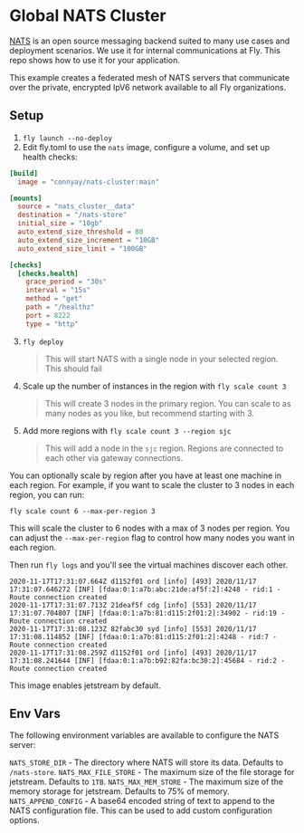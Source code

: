 # Global NATS Cluster

[NATS](https://docs.nats.io/) is an open source messaging backend suited to many use cases and deployment scenarios. We use it for internal communications at Fly. This repo shows how to use it for your application.

This example creates a federated mesh of NATS servers that communicate over the private, encrypted IpV6 network available to all Fly organizations.

## Setup

1. `fly launch --no-deploy`
2. Edit fly.toml to use the `nats` image, configure a volume, and set up health checks:

```toml
[build]
  image = "connyay/nats-cluster:main"

[mounts]
  source = "nats_cluster__data"
  destination = "/nats-store"
  initial_size = "10gb"
  auto_extend_size_threshold = 80
  auto_extend_size_increment = "10GB"
  auto_extend_size_limit = "100GB"

[checks]
  [checks.health]
    grace_period = "30s"
    interval = "15s"
    method = "get"
    path = "/healthz"
    port = 8222
    type = "http"
```

3. `fly deploy`

    > This will start NATS with a single node in your selected region. This should fail

3. Scale up the number of instances in the region with `fly scale count 3`

    > This will create 3 nodes in the primary region. You can scale to as many nodes as you like, but recommend starting with 3.

4. Add more regions with `fly scale count 3 --region sjc`

    > This will add a node in the `sjc` region. Regions are connected to each other via gateway connections.


You can optionally scale by region after you have at least one machine in each region. For example, if you want to scale the cluster to 3 nodes in each region, you can run:

`fly scale count 6 --max-per-region 3`

This will scale the cluster to 6 nodes with a max of 3 nodes per region. You can adjust the `--max-per-region` flag to control how many nodes you want in each region.

Then run `fly logs` and you'll see the virtual machines discover each other.

```
2020-11-17T17:31:07.664Z d1152f01 ord [info] [493] 2020/11/17 17:31:07.646272 [INF] [fdaa:0:1:a7b:abc:21de:af5f:2]:4248 - rid:1 - Route connection created
2020-11-17T17:31:07.713Z 21deaf5f cdg [info] [553] 2020/11/17 17:31:07.704807 [INF] [fdaa:0:1:a7b:81:d115:2f01:2]:34902 - rid:19 - Route connection created
2020-11-17T17:31:08.123Z 82fabc30 syd [info] [553] 2020/11/17 17:31:08.114852 [INF] [fdaa:0:1:a7b:81:d115:2f01:2]:4248 - rid:7 - Route connection created
2020-11-17T17:31:08.259Z d1152f01 ord [info] [493] 2020/11/17 17:31:08.241644 [INF] [fdaa:0:1:a7b:b92:82fa:bc30:2]:45684 - rid:2 - Route connection created
```

This image enables jetstream by default.


## Env Vars

The following environment variables are available to configure the NATS server:

`NATS_STORE_DIR` - The directory where NATS will store its data. Defaults to `/nats-store`.
`NATS_MAX_FILE_STORE` - The maximum size of the file storage for jetstream. Defaults to `1TB`.
`NATS_MAX_MEM_STORE` - The maximum size of the memory storage for jetstream. Defaults to 75% of memory.
`NATS_APPEND_CONFIG` - A base64 encoded string of text to append to the NATS configuration file. This can be used to add custom configuration options.
